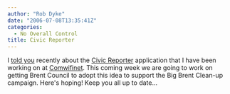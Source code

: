 ```yaml
---
author: "Rob Dyke"
date: "2006-07-08T13:35:41Z"
categories:
  - No Overall Control
title: Civic Reporter
---
```

I [told you](http://www.robdyke.com/wordpress/wp-trackback.php?p=73) recently about the [Civic Reporter](http://open.comwifinet.com/civic/ "BETA of Civic Reporter") application that I have been working on at [Comwifinet](http://web.comwifinet.com/index.php?option=com_content&#38;task=view&#38;id=14&#38;Itemid=29 "comwifinet.com"). This coming week we are going to work on getting Brent Council to adopt this idea to support the Big Brent Clean-up campaign. Here's hoping! Keep you all up to date...
